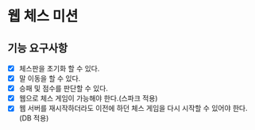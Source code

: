 # 웹 체스 미션

## 기능 요구사항

 - [x] 체스판을 초기화 할 수 있다.
 - [x] 말 이동을 할 수 있다.
 - [x] 승패 및 점수를 판단할 수 있다.
 - [x] 웹으로 체스 게임이 가능해야 한다.(스파크 적용)
 - [x] 웹 서버를 재시작하더라도 이전에 하던 체스 게임을 다시 시작할 수 있어야 한다.(DB 적용)